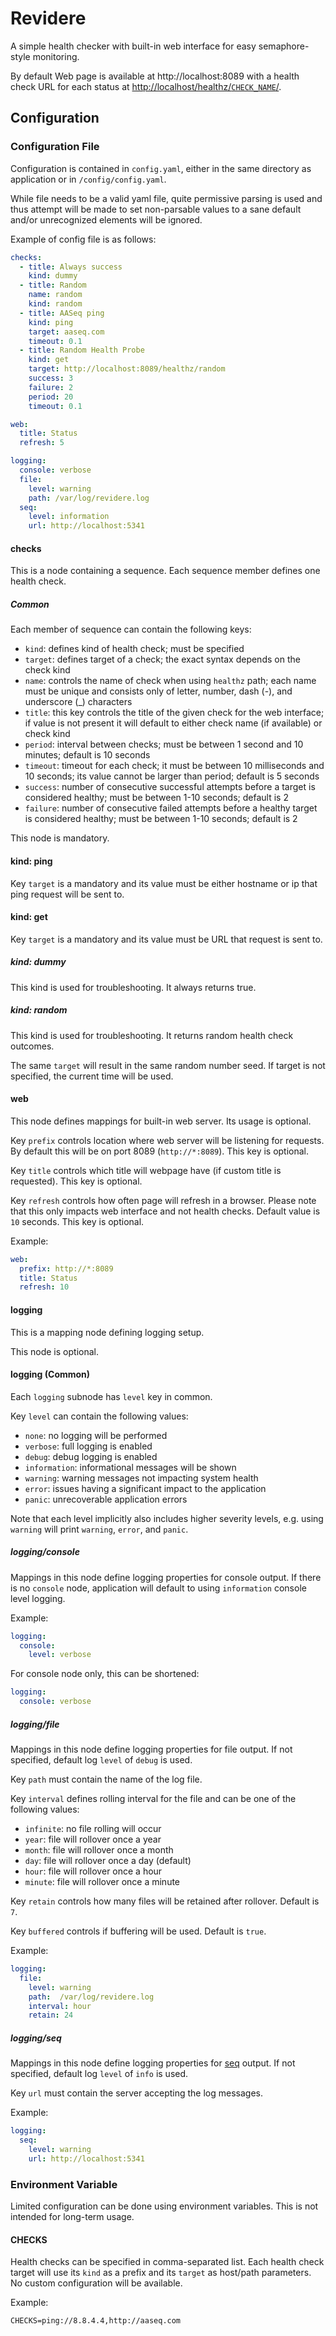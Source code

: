 # Revidere

A simple health checker with built-in web interface for easy semaphore-style
monitoring.

By default Web page is available at http://localhost:8089 with a health check
URL  for each status at [http://localhost/healthz/`CHECK_NAME`/](http://localhost/healthz/).


## Configuration

### Configuration File

Configuration is contained in `config.yaml`, either in the same directory as
application or in `/config/config.yaml`.

While file needs to be a valid yaml file, quite permissive parsing is used and
thus attempt will be made to set non-parsable values to a sane default and/or
unrecognized elements will be ignored.

Example of config file is as follows:
```yaml
checks:
  - title: Always success
    kind: dummy
  - title: Random
    name: random
    kind: random
  - title: AASeq ping
    kind: ping
    target: aaseq.com
    timeout: 0.1
  - title: Random Health Probe
    kind: get
    target: http://localhost:8089/healthz/random
    success: 3
    failure: 2
    period: 20
    timeout: 0.1

web:
  title: Status
  refresh: 5

logging:
  console: verbose
  file:
    level: warning
    path: /var/log/revidere.log
  seq:
    level: information
    url: http://localhost:5341
```


#### checks

This is a node containing a sequence. Each sequence member defines one health
check.


##### Common

Each member of sequence can contain the following keys:
* `kind`: defines kind of health check; must be specified
* `target`: defines target of a check; the exact syntax depends on the check
            kind
* `name`: controls the name of check when using `healthz` path; each name must
          be unique and consists only of letter, number, dash (-), and
          underscore (_) characters
* `title`: this key controls the title of the given check for the web interface;
           if value is not present it will default to either check name (if
           available) or check kind
* `period`: interval between checks; must be between 1 second and 10 minutes;
            default is 10 seconds
* `timeout`: timeout for each check; it must be between 10 milliseconds and 10
             seconds; its value cannot be larger than period; default is 5
             seconds
* `success`: number of consecutive successful attempts before a target is
             considered healthy; must be between 1-10 seconds; default is 2
* `failure`: number of consecutive failed attempts before a healthy target is
             considered healthy; must be between 1-10 seconds; default is 2

This node is mandatory.


#### kind: ping

Key `target` is a mandatory and its value must be either hostname or ip that
ping request will be sent to.


#### kind: get

Key `target` is a mandatory and its value must be URL that request is sent to.


##### kind: dummy

This kind is used for troubleshooting. It always returns true.


##### kind: random

This kind is used for troubleshooting. It returns random health check outcomes.

The same `target` will result in the same random number seed. If target is not
specified, the current time will be used.



#### web

This node defines mappings for built-in web server. Its usage is optional.

Key `prefix` controls location where web server will be listening for requests.
By default this will be on port 8089 (`http://*:8089`). This key is optional.

Key `title` controls which title will webpage have (if custom title is
requested). This key is optional.

Key `refresh` controls how often page will refresh in a browser. Please note
that this only impacts web interface and not health checks. Default value is
`10` seconds. This key is optional.

Example:
```yaml
web:
  prefix: http://*:8089
  title: Status
  refresh: 10
```


#### logging

This is a mapping node defining logging setup.

This node is optional.


#### logging (Common)

Each `logging` subnode has `level` key in common.

Key `level` can contain the following values:
* `none`: no logging will be performed
* `verbose`: full logging is enabled
* `debug`: debug logging is enabled
* `information`: informational messages will be shown
* `warning`: warning messages not impacting system health
* `error`: issues having a significant impact to the application
* `panic`: unrecoverable application errors

Note that each level implicitly also includes higher severity levels, e.g. using
`warning` will print `warning`, `error`, and `panic`.


##### logging/console

Mappings in this node define logging properties for console output. If there is
no `console` node, application will default to using `information` console level
logging.

Example:
```yaml
logging:
  console:
    level: verbose
```

For console node only, this can be shortened:
```yaml
logging:
  console: verbose
```


##### logging/file

Mappings in this node define logging properties for file output. If not
specified, default log `level` of `debug` is used.

Key `path` must contain the name of the log file.

Key `interval` defines rolling interval for the file and can be one of the
following values:
* `infinite`: no file rolling will occur
* `year`: file will rollover once a year
* `month`: file will rollover once a month
* `day`: file will rollover once a day (default)
* `hour`: file will rollover once a hour
* `minute`: file will rollover once a minute

Key `retain` controls how many files will be retained after rollover. Default is
`7`.

Key `buffered` controls if buffering will be used. Default is `true`.

Example:
```yaml
logging:
  file:
    level: warning
    path:  /var/log/revidere.log
    interval: hour
    retain: 24
```


##### logging/seq

Mappings in this node define logging properties for [seq](https://datalust.co/seq)
output. If not specified, default log `level` of `info` is used.

Key `url` must contain the server accepting the log messages.

Example:
```yaml
logging:
  seq:
    level: warning
    url: http://localhost:5341
```


### Environment Variable

Limited configuration can be done using environment variables. This is not
intended for long-term usage.

#### CHECKS

Health checks can be specified in comma-separated list. Each health check target
will use its `kind` as a prefix and its `target` as host/path parameters. No
custom configuration will be available.

Example:
```env
CHECKS=ping://8.8.4.4,http://aaseq.com
```
